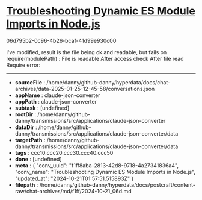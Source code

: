 # [Troubleshooting Dynamic ES Module Imports in Node.js](https://claude.ai/chat/f1ff8aba-2813-42d8-9718-4a27341836a4)

06d795b2-0c96-4b26-bcaf-41d99e930c00

I've modified, result is the file being ok and readable, but fails on   require(modulePath) :
File is readable
After access check
After file read
Require error:

---

* **sourceFile** : /home/danny/github-danny/hyperdata/docs/chat-archives/data-2025-01-25-12-45-58/conversations.json
* **appName** : claude-json-converter
* **appPath** : claude-json-converter
* **subtask** : [undefined]
* **rootDir** : /home/danny/github-danny/transmissions/src/applications/claude-json-converter
* **dataDir** : /home/danny/github-danny/transmissions/src/applications/claude-json-converter/data
* **targetPath** : /home/danny/github-danny/transmissions/src/applications/claude-json-converter/data
* **tags** : ccc10.ccc20.ccc30.ccc40.ccc50
* **done** : [undefined]
* **meta** : {
  "conv_uuid": "f1ff8aba-2813-42d8-9718-4a27341836a4",
  "conv_name": "Troubleshooting Dynamic ES Module Imports in Node.js",
  "updated_at": "2024-10-21T01:57:51.515893Z"
}
* **filepath** : /home/danny/github-danny/hyperdata/docs/postcraft/content-raw/chat-archives/md/f1ff/2024-10-21_06d.md